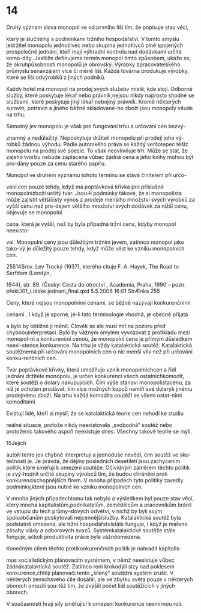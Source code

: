 # 14

Druhý význam slova monopol se od prvního liší tím, že popisuje stav věcí,

který je slučitelný s podmínkami tržního hospodářství. V tomto smyslu jedržitel monopolu jednotlivec nebo skupina jednotlivců plně spojených prospolečné jednání, kteří mají výhradní kontrolu nad dodávkami určité komo-dity. Jestliže definujeme termín monopol tímto způsobem, ukáže se, že okruhpůsobnosti monopolů je obrovský. Výrobky zpracovatelského průmyslu senavzájem více či méně liší. Každá továrna produkuje výrobky, které se liší odvýrobků z jiných podniků.

Každý hotel má monopol na prodej svých služebv místě, kde stojí. Odborné služby, které poskytuje lékař nebo právník,nejsou nikdy naprosto shodné se službami, které poskytuje jiný lékař nebojiný právník. Kromě některých surovin, potravin a jiného běžně skladované-ho zboží jsou monopoly všude na trhu.

Samotný jev monopolu je však pro fungování trhu a určování cen bezvý-

znamný a nedůležitý. Neposkytuje držiteli monopolu při prodeji jeho vý-robků žádnou výhodu. Podle autorského práva se každý veršotepec těšíz monopolu na prodej své poezie. To však neovlivňuje trh. Může se stát, že zajeho tvorbu nebude zaplacena vůbec žádná cena a jeho knihy mohou být pro-dány pouze za cenu starého papíru.

Monopol ve druhém významu tohoto termínu se stává činitelem při určo-

vání cen pouze tehdy, když má poptávková křivka pro příslušné monopolnízboží určitý tvar. Jsou-li podmínky takové, že si monopolista může zajistit většíčistý výnos z prodeje menšího množství svých výrobků za vyšší cenu než pro-dejem většího množství svých dodávek za nižší cenu, objevuje se monopolní

cena, která je vyšší, než by byla případná tržní cena, kdyby monopol neexisto-

val. Monopolní ceny jsou důležitým tržním jevem, zatímco monopol jako tako-vý je důležitý pouze tehdy, když může vést ke vzniku monopolních cen.

25514Srov. Lev Trocký (1937), kterého cituje F. A. Hayek, The Road to Serfdom (Londýn,

1944), str. 89. (Česky: Cesta do otroctví , Academia, Praha, 1990 – pozn. překl.)01_Lidske jednani_final.qxd 5.5.2006 16:01 StrÆnka 255

Ceny, které nejsou monopolními cenami, se běžně nazývají konkurenčními

cenami . I když je sporné, je-li tato terminologie vhodná, je obecně přijatá

a bylo by obtížné ji měnit. Člověk se ale musí mít na pozoru před chybnouinterpretací. Bylo by vážným omylem vyvozovat z protikladu mezi monopol-ní a konkurenční cenou, že monopolní cena je přímým důsledkem neexi-stence konkurence. Na trhu je vždy katalaktická soutěž. Katalaktická soutěžnemá při určování monopolních cen o nic menší vliv než při určování konku-renčních cen.

Tvar poptávkové křivky, která umožňuje vznik monopolníchcen a řídí jednání držitele monopolu, je určen konkurencí všech ostatníchkomodit, které soutěží o dolary nakupujících. Čím výše stanoví monopolistacenu, za níž je ochoten prodávat, tím více možných kupců namíří své dolaryk jinému prodejnému zboží. Na trhu každá komodita soutěží se všemi ostat-ními komoditami.

Existují lidé, kteří si myslí, že se katalaktická teorie cen nehodí ke studiu

reálné situace, protože nikdy neexistovala „svobodná“ soutěž nebo protoženic takového aspoň neexistuje dnes. Všechny takové teorie se mýlí.

15Jejich

autoři tento jev chybně interpretují a jednoduše nevědí, čím soutěž ve sku-tečnosti je. Je pravda, že dějiny posledních desetiletí jsou zachycením politik,které směřují k omezení soutěže. Očividným záměrem těchto politik je zvý-hodnit určité skupiny výrobců tím, že budou chráněni proti konkurencischopnějších firem. V mnoha případech tyto politiky zavedly podmínky,které jsou nutné ke vzniku monopolních cen.

V mnoha jiných případechtomu tak nebylo a výsledkem byl pouze stav věcí, který mnoha kapitalistům,podnikatelům, zemědělcům a pracovníkům bránil ve vstupu do těch průmy-slových odvětví, v nichž by byli svým spoluobčanům poskytovali nejcennějšíslužby. Katalaktická soutěž byla podstatně omezena, ale tržní hospodářstvístále funguje, i když je mařeno zásahy vlády a odborových svazů. Systémkatalaktické soutěže stále funguje, ačkoli produktivita práce byla vážněomezena.

Konečným cílem těchto protikonkurenčních politik je nahradit kapitalis-

mus socialistickým plánovacím systémem, v němž neexistuje vůbec žádnákatalaktická soutěž. Zatímco roní krokodýlí slzy nad poklesem konkurence,chtějí plánovači tento „šílený“ soutěžní systém zrušit. V některých zemíchsvého cíle dosáhli, ale ve zbytku světa pouze v některých oborech omezili sou-těž tím, že zvýšili počet lidí soutěžících v jiných oborech.

V současnosti hrají síly směřující k omezení konkurence nesmírnou roli.
